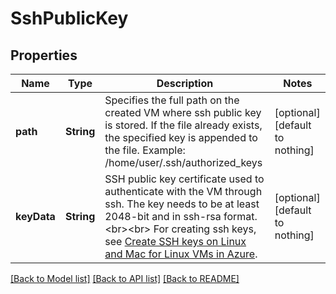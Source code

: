 # SshPublicKey


## Properties
Name | Type | Description | Notes
------------ | ------------- | ------------- | -------------
**path** | **String** | Specifies the full path on the created VM where ssh public key is stored. If the file already exists, the specified key is appended to the file. Example: /home/user/.ssh/authorized_keys | [optional] [default to nothing]
**keyData** | **String** | SSH public key certificate used to authenticate with the VM through ssh. The key needs to be at least 2048-bit and in ssh-rsa format. &lt;br&gt;&lt;br&gt; For creating ssh keys, see [Create SSH keys on Linux and Mac for Linux VMs in Azure](https://docs.microsoft.com/azure/virtual-machines/linux/create-ssh-keys-detailed). | [optional] [default to nothing]


[[Back to Model list]](../README.md#models) [[Back to API list]](../README.md#api-endpoints) [[Back to README]](../README.md)


